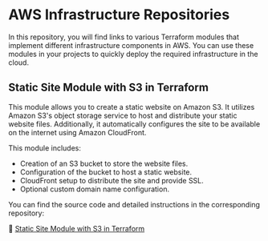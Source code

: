 # AWS Infrastructure Repositories

In this repository, you will find links to various Terraform modules that implement different infrastructure components in AWS. You can use these modules in your projects to quickly deploy the required infrastructure in the cloud.

## Static Site Module with S3 in Terraform

This module allows you to create a static website on Amazon S3. It utilizes Amazon S3's object storage service to host and distribute your static website files. Additionally, it automatically configures the site to be available on the internet using Amazon CloudFront.

This module includes:

- Creation of an S3 bucket to store the website files.
- Configuration of the bucket to host a static website.
- CloudFront setup to distribute the site and provide SSL.
- Optional custom domain name configuration.

You can find the source code and detailed instructions in the corresponding repository:

🔗 [Static Site Module with S3 in Terraform](https://github.com/jcescobarn/tf_s3_static_site)



